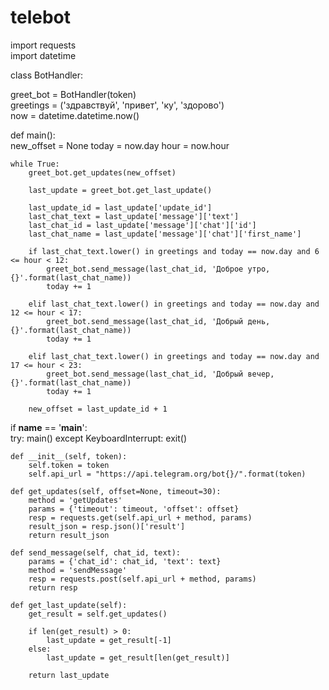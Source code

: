 # telebot

import requests  
import datetime

class BotHandler:

greet_bot = BotHandler(token)  
greetings = ('здравствуй', 'привет', 'ку', 'здорово')  
now = datetime.datetime.now()


def main():  
    new_offset = None
    today = now.day
    hour = now.hour

    while True:
        greet_bot.get_updates(new_offset)

        last_update = greet_bot.get_last_update()

        last_update_id = last_update['update_id']
        last_chat_text = last_update['message']['text']
        last_chat_id = last_update['message']['chat']['id']
        last_chat_name = last_update['message']['chat']['first_name']

        if last_chat_text.lower() in greetings and today == now.day and 6 <= hour < 12:
            greet_bot.send_message(last_chat_id, 'Доброе утро, {}'.format(last_chat_name))
            today += 1

        elif last_chat_text.lower() in greetings and today == now.day and 12 <= hour < 17:
            greet_bot.send_message(last_chat_id, 'Добрый день, {}'.format(last_chat_name))
            today += 1

        elif last_chat_text.lower() in greetings and today == now.day and 17 <= hour < 23:
            greet_bot.send_message(last_chat_id, 'Добрый вечер, {}'.format(last_chat_name))
            today += 1

        new_offset = last_update_id + 1

if __name__ == '__main__':  
    try:
        main()
    except KeyboardInterrupt:
        exit()


    def __init__(self, token):
        self.token = token
        self.api_url = "https://api.telegram.org/bot{}/".format(token)

    def get_updates(self, offset=None, timeout=30):
        method = 'getUpdates'
        params = {'timeout': timeout, 'offset': offset}
        resp = requests.get(self.api_url + method, params)
        result_json = resp.json()['result']
        return result_json

    def send_message(self, chat_id, text):
        params = {'chat_id': chat_id, 'text': text}
        method = 'sendMessage'
        resp = requests.post(self.api_url + method, params)
        return resp

    def get_last_update(self):
        get_result = self.get_updates()

        if len(get_result) > 0:
            last_update = get_result[-1]
        else:
            last_update = get_result[len(get_result)]

        return last_update
